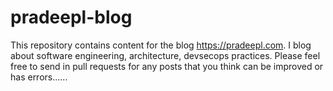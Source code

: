 # pradeepl-blog
This repository contains content for the blog https://pradeepl.com. I blog about software engineering, architecture, devsecops practices. Please feel free to send in pull requests for any posts that you think can be improved or has errors......
